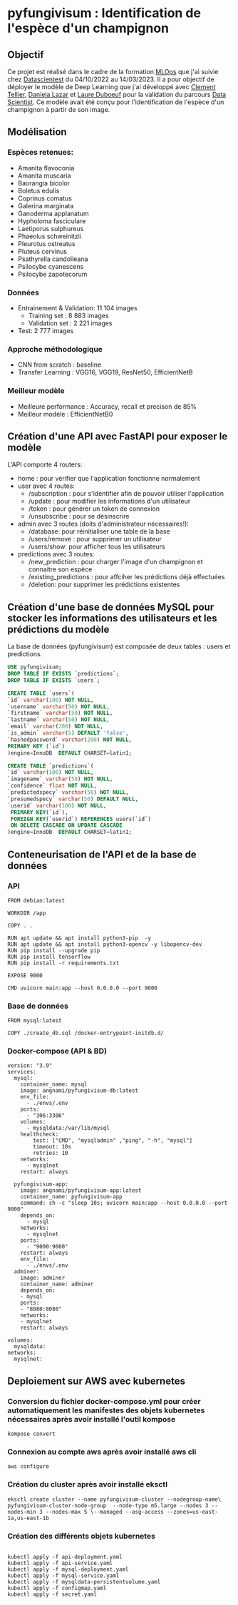 # pyfungivisum : Identification de l'espèce d'un champignon

## Objectif

Ce projet est réalisé dans le cadre de la formation [MLOps](https://datascientest.com/formation-ml-ops) que j'ai suivie chez [Datascientest](https://datascientest.com/) du 04/10/2022 au 14/03/2023. Il a pour objectif de déployer le modèle de Deep Learning que j'ai développé avec [Clement Tellier](https://www.linkedin.com/in/clement-tellier-365a9743/), [Daniela Lazar](https://www.linkedin.com/in/daniela-lazar-596720107/) et [Laure Duboeuf](https://www.linkedin.com/in/laure-duboeuf-16b712114/) pour la validation du parcours [Data Scientist](https://datascientest.com/formation-data-scientist). Ce modèle avait été conçu pour l'identification de l'espèce d'un champignon à partir de son image.

## Modélisation
### Espèces retenues:
* Amanita flavoconia
* Amanita muscaria
* Baorangia bicolor
* Boletus edulis
* Coprinus comatus
* Galerina marginata
* Ganoderma applanatum
* Hypholoma fasciculare
* Laetiporus sulphureus
* Phaeolus schweinitzii
* Pleurotus ostreatus
* Pluteus cervinus
* Psathyrella candolleana
* Psilocybe cyanescens
* Psilocybe zapotecorum

### Données

* Entrainement & Validation: 11 104 images
    * Training set : 8 883 images
    * Validation set : 2 221 images
* Test: 2 777 images


### Approche méthodologique

* CNN from scratch : baseline
* Transfer Learning : VGG16, VGG19, ResNet50, EfficientNetB

### Meilleur modèle

* Meilleure performance : Accuracy, recall et precison de 85%
* Meilleur modèle : EfficientNetB0

## Création d'une API avec FastAPI pour exposer le modèle

L'API comporte 4 routers:
* home : pour vérifier que l'application fonctionne normalement
* user avec 4 routes:
    * /subscription : pour s'identifier afin de pouvoir utiliser l'application
    * /update : pour modifier les informations d'un utilisateur
    * /token : pour générer un token de connexion
    * /unsubscribe : pour se désinscrire 
* admin avec 3 routes (doits d'administrateur nécessaires!):
    * /database: pour réinitialiser une table de la base
    * /users/remove : pour supprimer un utilisateur
    * /users/show: pour afficher tous les utilisateurs
* predictions avec 3 routes:
    * /new_prediction : pour charger l'image d'un champignon et connaitre son espèce
    * /existing_predictions : pour affciher les prédictions déjà effectuées
    * /deletion: pour supprimer les prédictions existentes

## Création d'une base de données MySQL pour stocker les informations des utilisateurs et les prédictions du modèle

La base de données (pyfungivisum) est composée de deux tables : users et predictions.

```sql
USE pyfungivisum;
DROP TABLE IF EXISTS `predictions`;
DROP TABLE IF EXISTS `users`;

CREATE TABLE `users`(
`id` varchar(100) NOT NULL,
`username` varchar(50) NOT NULL,
`firstname` varchar(50) NOT NULL,
`lastname` varchar(50) NOT NULL,
`email` varchar(200) NOT NULL,
`is_admin` varchar(5) DEFAULT 'false',
`hashedpassword` varchar(200) NOT NULL,
PRIMARY KEY (`id`)
)engine=InnoDB  DEFAULT CHARSET=latin1;

CREATE TABLE `predictions`(
`id` varchar(100) NOT NULL,
`imagename` varchar(50) NOT NULL,
`confidence` float NOT NULL,
`predictedspecy` varchar(50) NOT NULL,
`presumedspecy` varchar(50) DEFAULT NULL,
`userid` varchar(100) NOT NULL,
 PRIMARY KEY(`id`),
 FOREIGN KEY(`userid`) REFERENCES users(`id`)
 ON DELETE CASCADE ON UPDATE CASCADE
)engine=InnoDB  DEFAULT CHARSET=latin1;

```

## Conteneurisation de l'API et de la base de données

### API

```docker
FROM debian:latest

WORKDIR /app

COPY . .

RUN apt update && apt install python3-pip  -y  
RUN apt update && apt install python3-opencv -y libopencv-dev
RUN pip install --upgrade pip
RUN pip install tensorflow
RUN pip install -r requirements.txt

EXPOSE 9000

CMD uvicorn main:app --host 0.0.0.0 --port 9000

```
### Base de données

```docker
FROM mysql:latest

COPY ./create_db.sql /docker-entrypoint-initdb.d/
```

### Docker-compose (API & BD)

```docker
version: "3.9"
services:
  mysql:
    container_name: mysql
    image: angnami/pyfungivisum-db:latest
    env_file:
      - ./envs/.env
    ports:
      - "306:3306"
    volumes:
      - mysqldata:/var/lib/mysql
    healthcheck:
        test: ["CMD", "mysqladmin" ,"ping", "-h", "mysql"]
        timeout: 10s
        retries: 10
    networks:
      - mysqlnet
    restart: always

  pyfungivisum-app:
    image: angnami/pyfungivisum-app:latest
    container_name: pyfungivisum-app
    command: sh -c "sleep 10s; uvicorn main:app --host 0.0.0.0 --port 9000"
    depends_on:
      - mysql
    networks:
      - mysqlnet
    ports:
      - "9000:9000"
    restart: always
    env_file:
      - ./envs/.env
  adminer:
    image: adminer
    container_name: adminer
    depends_on:
    - mysql
    ports:
    - "8080:8080"
    networks:
    - mysqlnet
    restart: always

volumes:
  mysqldata:
networks:
  mysqlnet:

```

## Deploiement sur AWS avec kubernetes

### Conversion du fichier docker-compose.yml pour créer automatiquement les manifestes des objets kubernetes nécessaires après avoir installé l'outil kompose 

```kompose
kompose convert

```

### Connexion au compte aws après avoir installé aws cli

```aws
aws configure

```

###  Création du cluster après avoir installé eksctl

```eksctl
eksctl create cluster --name pyfungivisum-cluster --nodegroup-name\ pyfungivisum-cluster-node-group  --node-type m5.large --nodes 3 --nodes-min 3 --nodes-max 5 \--managed --asg-access --zones=us-east-1a,us-east-1b

```

### Création des différents objets kubernetes

```kubernetes

kubectl apply -f api-deployment.yaml
kubectl apply -f api-service.yaml
kubectl apply -f mysql-deployment.yaml
kubectl apply -f mysql-service.yaml
kubectl apply -f mysqldata-persistentvolume.yaml
kubectl apply -f configmap.yaml
kubectl apply -f secret.yaml

```

